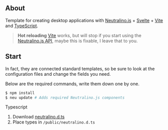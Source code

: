## About

Template for creating desktop applications with [Neutralino.js](https://neutralino.js.org/) + [Svelte](https://svelte.dev/) + [Vite](https://vitejs.dev/) and [TypeScript](https://www.typescriptlang.org/).

> **Hot reloading** [Vite](https://vitejs.dev/) works, but will stop if you start using the [Neutralino.js API](https://neutralino.js.org/docs/api/overview), maybe this is fixable, I leave that to you.

## Start

In fact, they are connected standard templates, so be sure to look at the configuration files and change the fields you need. 

Below are the required commands, write them down one by one.

```bash
$ npm install
$ neu update # Adds required Neutralino.js components
```

Typescript
1. Download [neutralino.d.ts](https://github.com/neutralinojs/neutralino.js/releases)
2. Place types in `/public/neutralino.d.ts`
